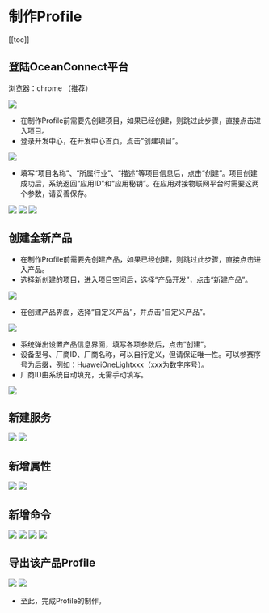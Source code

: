 # 制作Profile

[[toc]]


## 登陆OceanConnect平台

浏览器：chrome （推荐）  


![](./pic/profile_online1.png)

- 在制作Profile前需要先创建项目，如果已经创建，则跳过此步骤，直接点击进入项目。
- 登录开发中心，在开发中心首页，点击“创建项目”。

![](./pic/profile_online2.png)

- 填写“项目名称”、“所属行业”、“描述”等项目信息后，点击“创建”。项目创建成功后，系统返回“应用ID”和“应用秘钥”。在应用对接物联网平台时需要这两个参数，请妥善保存。

![](./pic/profile_online3.png)
![](./pic/profile_online4.png)
![](./pic/profile_online5.png)

## 创建全新产品

- 在制作Profile前需要先创建产品，如果已经创建，则跳过此步骤，直接点击进入产品。
- 选择新创建的项目，进入项目空间后，选择“产品开发”，点击“新建产品”。

![](./pic/profile_online6.png)

- 在创建产品界面，选择“自定义产品”，并点击“自定义产品”。

![](./pic/profile_online7.png)

- 系统弹出设置产品信息界面，填写各项参数后，点击“创建”。
- 设备型号、厂商ID、厂商名称，可以自行定义，但请保证唯一性。可以参赛序号为后缀，例如：HuaweiOneLightxxx（xxx为数字序号）。
- 厂商ID由系统自动填充，无需手动填写。

![](./pic/profile_online8.png)

## 新建服务

![](./pic/profile_online9.png)
![](./pic/profile_online10.png)

## 新增属性

![](./pic/profile_online11.png)
![](./pic/profile_online12.png)

## 新增命令

![](./pic/profile_online13.png)
![](./pic/profile_online14.png)
![](./pic/profile_online15.png)
![](./pic/profile_online16.png)

## 导出该产品Profile

![](./pic/profile_online17.png)
![](./pic/profile_online18.png)

- 至此，完成Profile的制作。


